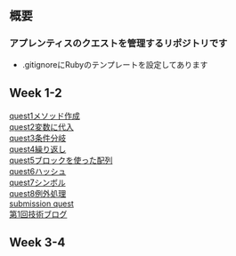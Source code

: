 ## 概要 
### アプレンティスのクエストを管理するリポジトリです
- .gitignoreにRubyのテンプレートを設定してあります

## Week 1-2
  [quest1メソッド作成](quest/week_1-2/quest1.rb)  
  [quest2変数に代入](quest/week_1-2/quest2.rb)  
  [quest3条件分岐](quest/week_1-2/quest3.rb)  
  [quest4繰り返し](quest/week_1-2/quest4.rb)  
  [quest5ブロックを使った配列](quest/week_1-2/quest5.rb)  
  [quest6ハッシュ](quest/week_1-2/quest6.rb)  
  [quest7シンボル](quest/week_1-2/quest7.rb)  
  [quest8例外処理](quest/week_1-2/quest8.rb)  
  [submission quest](quest/week_1-2/submission_quest.rb)  
  [第1回技術ブログ]()

## Week 3-4
